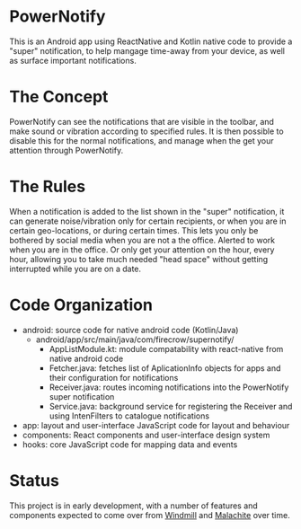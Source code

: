 # PowerNotify

This is an Android app using ReactNative and Kotlin native code to provide a "super" notification, to help mangage time-away from your device, as well as surface important notifications.

# The Concept

PowerNotify can see the notifications that are visible in the toolbar, and make sound or vibration according to specified rules. It is then possible to disable this for the normal notifications, and manage when the get your attention through PowerNotify.

# The Rules

When a notification is added to the list shown in the "super" notification, it can generate noise/vibration only for certain recipients, or when you are in certain geo-locations, or during certain times. This lets you only be bothered by social media when you are not a the office. Alerted to work when you are in the office. Or only get your attention on the hour, every hour, allowing you to take much needed "head space" without getting interrupted while you are on a date.

# Code Organization

- android: source code for native android code (Kotlin/Java)
    - android/app/src/main/java/com/firecrow/supernotify/
        - AppListModule.kt: module compatability with react-native from native android code
        - Fetcher.java: fetches list of AplicationInfo objects for apps and their configuration for notifications
        - Receiver.java: routes incoming notifications into the PowerNotify super notification
        - Service.java: background service for registering the Receiver and using IntenFilters to catalogue notifications
- app: layout and user-interface JavaScript code for layout and behaviour
- components: React components and user-interface design system
- hooks: core JavaScript code for mapping data and events

# Status

This project is in early development, with a number of features and components expected to come over from [Windmill](https://github.com/firecrow/windmill) and [Malachite](https://github.com/firecrow/malachite) over time.
